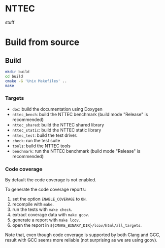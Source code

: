 # NTTEC

stuff

# Build from source

## Build

```sh
mkdir build
cd build
cmake -G 'Unix Makefiles' ..
make
```

### Targets

- `doc`: build the documentation using Doxygen
- `nttec_bench`: build the NTTEC benchmark (build mode "Release" is recommended)
- `nttec_shared`: build the NTTEC shared library
- `nttec_static`: build the NTTEC static library
- `nttec_test`: build the test driver.
- `check`: run the test suite
- `tools`: build the NTTEC tools
- `benchmark`: run the NTTEC benchmark (build mode "Release" is recommended)

### Code coverage

By default the code coverage is not enabled.

To generate the code coverage reports:
1. set the option `ENABLE_COVERAGE` to `ON`.
2. recompile with `make`.
3. run the tests with `make check`.
4. extract coverage data with `make gcov`.
5. generate a report with `make lcov`.
6. open the report in `${CMAKE_BINARY_DIR}/lcov/html/all_targets`.

Note that, even though code coverage is supported by both Clang and GCC, result
with GCC seems more reliable (not surprising as we are using gcov).
